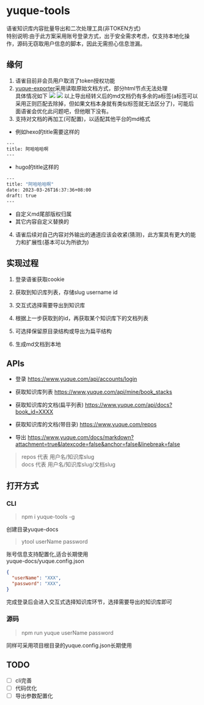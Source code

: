# yuque-tools

语雀知识库内容批量导出和二次处理工具(非TOKEN方式)  
特别说明:由于此方案采用账号登录方式，出于安全需求考虑，仅支持本地化操作，源码无窃取用户信息的脚本，因此无需担心信息泄漏。

## 缘何

1. 语雀目前非会员用户取消了token授权功能  
2. [yuque-exporter](https://github.com/yuque/yuque-exporter/tree/cli)采用读取原始文档方式，部分html节点无法处理  
    具体情况如下
    ![](https://p.ipic.vip/xgq0vl.png)
    ![](https://p.ipic.vip/7gurgh.png)
    以上导出经转义后的md文档仍有多余的a标签(a标签可以采用正则匹配去除掉，但如果文档本身就有类似标签就无法区分了)，可能后面语雀会优化此问题吧，但他眼下没有。
3. 支持对文档的再加工(可配置)，以适配其他平台的md格式  

- 例如hexo的title需要这样的

```bash
---
title: 阿哈哈哈啊
---
```

- hugo的title这样的

```bash
---
title: "阿哈哈哈啊"
date: 2023-03-26T16:37:36+08:00
draft: true
---
```

- 自定义md尾部版权归属  
- 其它内容自定义替换的

4. 语雀后续对自己内容对外输出的通道应该会收紧(猜测)，此方案具有更大的能力和扩展性(基本可以为所欲为)

## 实现过程

1. 登录语雀获取cookie  

2. 获取到知识库列表，存储slug username id
3. 交互式选择需要导出到知识库  
4. 根据上一步获取到的id，再获取某个知识库下的文档列表  
5. 可选择保留原目录结构或导出为扁平结构  
6. 生成md文档到本地

## APIs

- 登录 <https://www.yuque.com/api/accounts/login>

- 获取知识库列表 <https://www.yuque.com/api/mine/book_stacks>

- 获取知识库的文档(扁平列表) <https://www.yuque.com/api/docs?book_id=XXXX>

- 获取知识库的文档(带目录) <https://www.yuque.com/repos>

- 导出 <https://www.yuque.com/docs/markdown?attachment=true&latexcode=false&anchor=false&linebreak=false>

> repos 代表 用户名/知识库slug  
> docs 代表  用户名/知识库slug/文档slug

## 打开方式

### CLI
>
> npm i yuque-tools -g

创建目录yuque-docs

> ytool userName password  

账号信息支持配置化,适合长期使用  
yuque-docs/yuque.config.json

```json
{
  "userName": "XXX",
  "password": "XXX",
}
```

完成登录后会进入交互式选择知识库环节，选择需要导出的知识库即可

### 源码
>
> npm run yuque userName password

同样可采用项目根目录的yuque.config.json长期使用

## TODO

- [ ] cli完善
- [ ] 代码优化
- [ ] 导出参数配置化
